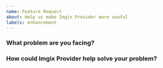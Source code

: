 ```yaml
---
name: Feature Request
about: Help us make Imgix Provider more useful
labels: enhancement
---
```

<!--
Thank you for helping to improve Imgix Provider!

Please be sure to search for open issues before raising a new one. We use issues
for bug reports and feature requests. Please find us at https://slack.crossplane.io
for questions, support, and discussion.
-->

### What problem are you facing?
<!--
Please tell us a little about your use case - it's okay if it's hypothetical!
Leading with this context helps frame the feature request so we can ensure we
implement it sensibly.
--->

### How could Imgix Provider help solve your problem?
<!--
Let us know how you think Imgix Provider could help with your use case.
-->
